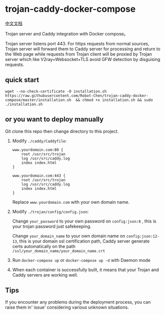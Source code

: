 # trojan-caddy-docker-compose

[中文文档](https://github.com/FaithPatrick/trojan-caddy-docker-compose/blob/master/README_CN.md)

Trojan server and Caddy integration with Docker compose。

Trojan server listens port 443. For https requests from normal sources, Trojan server will forward them to Caddy server for processing and return to the Web page while requests from Trojan client will be proxied by Trojan server which like V2ray+Websocket+TLS avoid GFW detection by disguising requests.

## quick start 
```
wget --no-check-certificate -O installation.sh https://raw.githubusercontent.com/Robot-Chen/trojan-caddy-docker-compose/master/installation.sh  && chmod +x installation.sh && sudo ./installation.sh
```

## or you want to deploy manually

Git clone this repo then change directory to this project.

1. Modify `./caddy/Caddyfile`:
    ```
    www.yourdomain.com:80 {
        root /usr/src/trojan
        log /usr/src/caddy.log
        index index.html
    }

    www.yourdomain.com:443 {
        root /usr/src/trojan
        log /usr/src/caddy.log
        index index.html
    }
    ```
    Replace `www.yourdomain.com` with your own domain name.

2. Modify `./trojan/config/config.json`:

    Change `your_password` to your own password on `config:json:8` , this is your trojan password just safekeeping.
    
    Change `your_domain_name` to your own domain name on `config:json:12-13`, this is your domain ssl certification path, Caddy server generate certs automatically on the path `/ssl/your_domain_name/your_domain_name.crt`
 
3. Run `docker-compose up` or `docker-compose up -d`  with Daemon mode
4. When each container is successfully built, it means that your Trojan and Caddy servers are working well.

## Tips

If you encounter any problems during the deployment process, you can raise them in' issue' considering various unknown situations.

